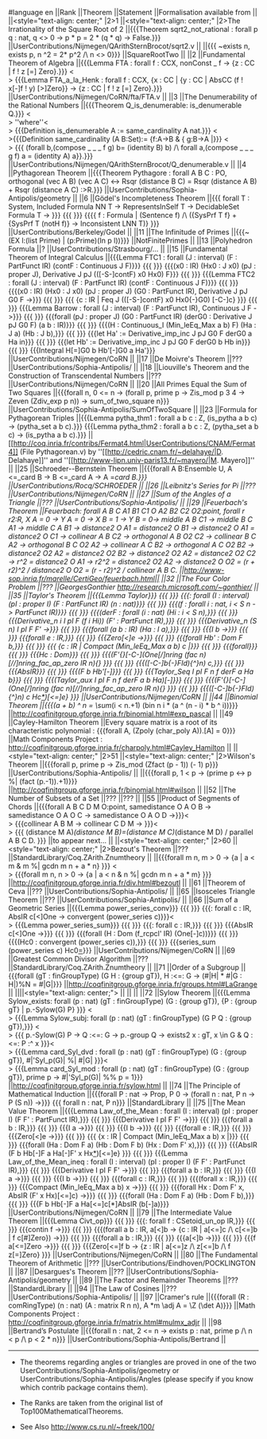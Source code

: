#language en
||Rank ||Theorem ||Statement ||Formalisation available from ||
||<style="text-align: center;" |2>1 ||<style="text-align: center;" |2>The Irrationality of the Square Root of 2 ||{{{Theorem sqrt2_not_rational : forall p q : nat, q <> 0 -> p * p = 2 * (q * q) -> False.}}} ||UserContributions/Nijmegen/QArithSternBrocot/sqrt2.v ||
||{{{  ~exists n, exists p, n ^2 = 2* p^2 /\ n <> 0}}} ||SquareRootTwo ||
||2 ||Fundamental Theorem of Algebra ||{{{Lemma FTA : forall f : CCX, nonConst _ f -> {z : CC | f ! z [=] Zero}.}}} <<BR>> {{{Lemma FTA_a_la_Henk : forall f : CCX, {x : CC | {y : CC | AbsCC (f ! x[-]f ! y) [>]Zero}} -> {z : CC | f ! z [=] Zero}.}}} ||UserContributions/Nijmegen/CoRN/fta/FTA.v ||
||3 ||The Denumerability of the Rational Numbers ||{{{Theorem Q_is_denumerable: is_denumerable Q.}}} <<BR>> ''where''<<BR>> {{{Definition is_denumerable A := same_cardinality A nat.}}} <<BR>>{{{Definition same_cardinality (A B:Set):= {f:A->B & { g:B->A |}}} <<BR>> {{{ (forall b,(compose _ _ _ f g) b= (identity B) b) /\ forall a,(compose _ _ _ g f) a = (identity A) a}}.}}} ||UserContributions/Nijmegen/QArithSternBrocot/Q_denumerable.v ||
||4 ||Pythagorean Theorem ||{{{Theorem Pythagore : forall A B C : PO, orthogonal (vec A B) (vec A C) <-> Rsqr (distance B C) = Rsqr (distance A B) + Rsqr (distance A C) :>R.}}} ||UserContributions/Sophia-Antipolis/geometry ||
||6 ||Gödel's Incompleteness Theorem ||{{{ forall T : System, Included Formula NN T -> RepresentsInSelf T -> DecidableSet Formula T -> }}} {{{ }}} {{{{ f : Formula | (Sentence f) /\ ({SysPrf T f} + {SysPrf T (notH f)} -> Inconsistent LNN T)} }}} ||UserContributions/Berkeley/Godel ||
||11 ||The Infinitude of Primes ||{{{~(EX l:(list Prime) | (p:Prime)(In p l))}}} ||NotFinitePrimes ||
||13 ||Polyhedron Formula ||? ||UserContributions/Strasbourg/... ||
||15 ||Fundamental Theorem of Integral Calculus ||{{{Lemma FTC1 : forall (J : interval) (F : PartFunct IR) (contF : Continuous J F)}}} {{{ }}} {{{(x0 : IR) (Hx0 : J x0) (pJ : proper J), Derivative J pJ (([-S-]contF) x0 Hx0) F}}} {{{ }}} {{{Lemma FTC2 : forall (J : interval) (F : PartFunct IR) (contF : Continuous J F)}}} {{{ }}} {{{(x0 : IR) (Hx0 : J x0) (pJ : proper J) (G0 : PartFunct IR), Derivative J pJ G0 F ->}}} {{{ }}} {{{ {c : IR | Feq J (([-S-]contF) x0 Hx0{-}G0) [-C-]c} }}} {{{ }}} {{{Lemma Barrow : forall (J : interval) (F : PartFunct IR), Continuous J F ->}}} {{{ }}} {{{forall (pJ : proper J) (G0 : PartFunct IR) (derG0 : Derivative J pJ G0 F) (a b : IR)}}} {{{ }}} {{{(H : Continuous_I (Min_leEq_Max a b) F) (Ha : J a) (Hb : J b),}}} {{{ }}} {{{let Ha' := Derivative_imp_inc J pJ G0 F derG0 a Ha in}}} {{{ }}} {{{let Hb' := Derivative_imp_inc J pJ G0 F derG0 b Hb in}}} {{{ }}} {{{Integral H[=]G0 b Hb'[-]G0 a Ha'}}} ||UserContributions/Nijmegen/CoRN ||
||17 ||De Moivre's Theorem ||??? ||UserContributions/Sophia-Antipolis/ ||
||18 ||Liouville's Theorem and the Construction of Transcendental Numbers ||??? ||UserContributions/Nijmegen/CoRN ||
||20 ||All Primes Equal the Sum of Two Squares ||{{{forall n, 0 <= n -> (forall p, prime p -> Zis_mod p 3 4 ->  Zeven (Zdiv_exp p n)) -> sum_of_two_square n}}} ||UserContributions/Sophia-Antipolis/SumOfTwoSquare ||
||23 ||Formula for Pythagorean Triples ||{{{Lemma pytha_thm1 : forall a b c : Z, (is_pytha a b c) -> (pytha_set a b c).}}} {{{Lemma pytha_thm2 : forall a b c : Z, (pytha_set a b c) -> (is_pytha a b c).}}} ||[[http://coq.inria.fr/contribs/Fermat4.html|UserContributions/CNAM/Fermat4]] (File Pythagorean.v) by ''[[http://cedric.cnam.fr/~delahaye/|D. Delahaye]]'' and ''[[http://www-lipn.univ-paris13.fr/~mayero/|M. Mayero]]'' ||
||25 ||Schroeder--Bernstein Theorem ||{{{forall A B:Ensemble U, A <=_card B -> B <=_card A -> A =_card B.}}} ||UserContributions/Rocq/SCHROEDER ||
||26 ||Leibnitz's Series for Pi ||??? ||UserContributions/Nijmegen/CoRN ||
||27 ||Sum of the Angles of a Triangle ||??? ||UserContributions/Sophia-Antipolis/ ||
||29 ||Feuerbach's Theorem ||Feuerbach:  forall A B C A1 B1 C1 O A2 B2 C2 O2:point, forall r r2:R, X A = 0 -> Y A =  0 -> X B = 1 -> Y B =  0-> middle A B C1 -> middle B C A1 -> middle C A B1 -> distance2 O A1 = distance2 O B1 -> distance2 O A1 = distance2 O C1 -> collinear A B C2 -> orthogonal A B O2 C2 -> collinear B C A2 -> orthogonal B C O2 A2 -> collinear A C B2 -> orthogonal A C O2 B2 -> distance2 O2 A2 = distance2 O2 B2 -> distance2 O2 A2 = distance2 O2 C2 -> r^2 = distance2 O A1 -> r2^2 = distance2 O2 A2 -> distance2 O O2 = (r + r2)^2 \/ distance2 O O2 = (r - r2)^2 \/ collinear A B C. ||http://www-sop.inria.fr/marelle/CertiGeo/feuerbach.html||
||32 ||The Four Color Problem ||??? ||GeorgesGonthier http://research.microsoft.com/~gonthier/ ||
||35 ||Taylor's Theorem ||{{{Lemma Taylor}}} {{{ }}} {{{: forall (I : interval) (pI : proper I) (F : PartFunct IR) (n : nat)}}} {{{ }}} {{{(f : forall i : nat, i < S n -> PartFunct IR)}}} {{{ }}} {{{(derF : forall (i : nat) (Hi : i < S n),}}} {{{ }}} {{{Derivative_n i I pI F (f i Hi)) (F' : PartFunct IR),}}} {{{ }}} {{{Derivative_n (S n) I pI F F' ->}}} {{{ }}} {{{forall (a b : IR) (Ha : I a),}}} {{{ }}} {{{I b ->}}} {{{ }}} {{{forall e : IR,}}} {{{ }}} {{{Zero[<]e ->}}} {{{ }}} {{{forall Hb' : Dom F b,}}} {{{ }}} {{{ {c : IR | Compact (Min_leEq_Max a b) c |}}} {{{ }}} {{{forall}}} {{{ }}} {{{Hc : Dom}}} {{{ }}} {{{(F'{*}[-C-](One[/]nring (fac n)[//]nring_fac_ap_zero IR n){*} }}} {{{ }}} {{{([-C-]b{-}FId){^}n) c,}}} {{{ }}} {{{AbsIR}}} {{{ }}} {{{(F b Hb'[-]}}} {{{ }}} {{{Taylor_Seq I pI F n f derF a Ha b}}} {{{ }}} {{{(Taylor_aux I pI F n f derF a b Ha)[-]}}} {{{ }}} {{{(F'{*}[-C-](One[/]nring (fac n)[//]nring_fac_ap_zero IR n){*} }}} {{{ }}} {{{([-C-]b{-}FId){^}n) c Hc[*](b[-]a))[<=]e} }}} ||UserContributions/Nijmegen/CoRN ||
||44 ||Binomial Theorem ||{{{(a + b) ^ n = \sum_(i < n.+1) (bin n i * (a ^ (n - i) * b ^ i))}}} ||http://coqfinitgroup.gforge.inria.fr/binomial.html#exp_pascal ||
||49 ||Cayley-Hamilton Theorem ||Every square matrix is a root of its characteristic polynomial : {{{forall A, (Zpoly (char_poly A)).[A] = 0}}} ||Math Components Project : http://coqfinitgroup.gforge.inria.fr/charpoly.html#Cayley_Hamilton ||
||<style="text-align: center;" |2>51 ||<style="text-align: center;" |2>Wilson's Theorem ||{{{forall p, prime p ->  Zis_mod (Zfact (p - 1)) (- 1) p}}} ||UserContributions/Sophia-Antipolis/ ||
||{{{forall p, 1 < p -> (prime p <-> p %| (fact (p.-1)).+1)}}} ||http://coqfinitgroup.gforge.inria.fr/binomial.html#wilson ||
||52 ||The Number of Subsets of a Set ||??? ||??? ||
||55 ||Product of Segments of Chords ||{{{forall A B C D M O:point, samedistance O A O B ->  samedistance O A O C ->  samedistance O A O D ->}}}<<BR>>   {{{collinear A B M ->  collinear C D M -> }}}<<BR>>  {{{ (distance M A)*(distance M B)=(distance M C)*(distance M D)  \/ parallel A B C D. }}} ||to appear next... ||
||<style="text-align: center;" |2>60 ||<style="text-align: center;" |2>Bezout's Theorem ||??? ||StandardLibrary/Coq.ZArith.Znumtheory ||
||{{{forall m n, m > 0 -> {a | a < m & m %| gcdn m n + a * n} }}} <<BR>> {{{forall m n, n > 0 -> {a | a < n & n %| gcdn m n + a * m} }}} ||http://coqfinitgroup.gforge.inria.fr/div.html#bezoutl ||
||61 ||Theorem of Ceva ||??? ||UserContributions/Sophia-Antipolis/ ||
||65 ||Isosceles Triangle Theorem ||??? ||UserContributions/Sophia-Antipolis/ ||
||66 ||Sum of a Geometric Series ||{{{Lemma power_series_conv}}} {{{ }}} {{{: forall c : IR, AbsIR c[<]One -> convergent (power_series c)}}}<<BR>> {{{Lemma power_series_sum}}} {{{ }}} {{{: forall c : IR,}}} {{{ }}} {{{AbsIR c[<]One ->}}} {{{ }}} {{{forall (H : Dom (f_rcpcl' IR) (One[-]c))}}} {{{ }}} {{{(Hc0 : convergent (power_series c)),}}} {{{ }}} {{{series_sum (power_series c) Hc0[=](One[/]One[-]c[//]H)}}} ||UserContributions/Nijmegen/CoRN ||
||69 ||Greatest Common Divisor Algorithm ||??? ||StandardLibrary/Coq.ZArith.Znumtheory ||
||71 ||Order of a Subgroup ||{{{forall (gT : finGroupType) (G H : {group gT}),  H :<=: G -> (#|H| * #|G : H|)%N = #|G|}}} ||http://coqfinitgroup.gforge.inria.fr/groups.html#LaGrange ||
||||<style="text-align: center;"> || || ||
||72 ||Sylow Theorem ||{{{Lemma Sylow_exists: forall (p : nat) (gT : finGroupType) (G : {group gT}), {P : {group gT} | p.-Sylow(G) P} }}} <<BR>> {{{Lemma Sylow_subj: forall (p : nat) (gT : finGroupType) (G P Q : {group gT}),}}} <<BR>> {{{ p.-Sylow(G) P -> Q :<=: G -> p.-group Q -> exists2 x : gT, x \in G & Q :<=: P :^ x  }}}<<BR>> {{{Lemma card_Syl_dvd : forall (p : nat) (gT : finGroupType) (G : {group gT}), #|'Syl_p(G)| %| #|G| }}}<<BR>> {{{Lemma card_Syl_mod : forall (p : nat) (gT : finGroupType) (G : {group gT}), prime p -> #|'Syl_p(G)| %% p = 1}}} ||http://coqfinitgroup.gforge.inria.fr/sylow.html ||
||74 ||The Principle of Mathematical Induction ||{{{forall P : nat -> Prop,  P 0 -> (forall n : nat, P n -> P (S n)) ->}}} {{{ forall n : nat, P n}}} ||StandardLibrary ||
||75 ||The Mean Value Theorem ||{{{Lemma Law_of_the_Mean : forall (I : interval) (pI : proper I) (F F' : PartFunct IR),}}} {{{ }}} {{{Derivative I pI F F' ->}}} {{{ }}} {{{forall a b : IR,}}} {{{ }}} {{{I a ->}}} {{{ }}} {{{I b ->}}} {{{ }}} {{{forall e : IR,}}} {{{ }}} {{{Zero[<]e ->}}} {{{ }}} {{{ {x : IR | Compact (Min_leEq_Max a b) x |}}} {{{ }}} {{{forall (Ha : Dom F a) (Hb : Dom F b) (Hx : Dom F' x),}}} {{{ }}} {{{AbsIR (F b Hb[-]F a Ha[-]F' x Hx[*](b[-]a))[<=]e} }}} {{{ }}} {{{Lemma Law_of_the_Mean_ineq : forall (I : interval) (pI : proper I) (F F' : PartFunct IR),}}} {{{ }}} {{{Derivative I pI F F' ->}}} {{{ }}} {{{forall a b : IR,}}} {{{ }}} {{{I a ->}}} {{{ }}} {{{I b ->}}} {{{ }}} {{{forall c : IR,}}} {{{ }}} {{{(forall x : IR,}}} {{{ }}} {{{Compact (Min_leEq_Max a b) x ->}}} {{{ }}} {{{forall Hx : Dom F' x, AbsIR (F' x Hx)[<=]c) ->}}} {{{ }}} {{{forall (Ha : Dom F a) (Hb : Dom F b),}}} {{{ }}} {{{F b Hb[-]F a Ha[<=]c[*]AbsIR (b[-]a)}}} ||UserContributions/Nijmegen/CoRN ||
||79 ||The Intermediate Value Theorem ||{{{Lemma Civt_op}}} {{{ }}} {{{: forall f : CSetoid_un_op IR,}}} {{{ }}} {{{contin f ->}}} {{{ }}} {{{(forall a b : IR, a[<]b -> {c : IR | a[<=]c /\ c[<=]b | f c[#]Zero}) ->}}} {{{ }}} {{{forall a b : IR,}}} {{{ }}} {{{a[<]b ->}}} {{{ }}} {{{f a[<=]Zero ->}}} {{{ }}} {{{Zero[<=]f b -> {z : IR | a[<=]z /\ z[<=]b /\ f z[=]Zero} }}} ||UserContributions/Nijmegen/CoRN ||
||80 ||The Fundamental Theorem of Arithmetic ||??? ||UserContributions/Eindhoven/POCKLINGTON ||
||87 ||Desargues's Theorem ||??? ||UserContributions/Sophia-Antipolis/geometry ||
||89 ||The Factor and Remainder Theorems ||??? ||StandardLibrary ||
||94 ||The Law of Cosines ||??? ||UserContributions/Sophia-Antipolis/ ||
||97 ||Cramer's rule ||{{{forall (R : comRingType) (n : nat) (A : matrix R n n), A *m \adj A = \Z (\det A)}}} ||Math Components Project : http://coqfinitgroup.gforge.inria.fr/matrix.html#mulmx_adjr ||
||98 ||Bertrand’s Postulate ||{{{forall n : nat, 2 <= n -> exists p : nat, prime p /\ n < p /\ p < 2 * n}}} ||UserContributions/Sophia-Antipolis/Bertrand ||


----
 * The theorems regarding angles or triangles are proved in one of the two UserContributions/Sophia-Antipolis/geometry or UserContributions/Sophia-Antipolis/Angles (please specify if you know which contrib package contains them).

 * The Ranks are taken from the original list of Top100MathematicalTheorems.

 * See Also http://www.cs.ru.nl/~freek/100/
